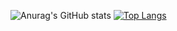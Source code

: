 ![Anurag's GitHub stats](https://github-readme-stats.vercel.app/api?username=ibkov&show_icons=true&theme=radical)
[![Top Langs](https://github-readme-stats.vercel.app/api/top-langs/?username=ibkov&layout=compact)](https://github.com/anuraghazra/github-readme-stats)
